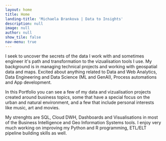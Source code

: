 ```yaml
---
layout: home
title: Home
landing-title: 'Michaela Brankova | Data to Insights'
description: null
image: null
author: null
show_tile: false
nav-menu: true
---
```


I seek to uncover the secrets of the data I work with and sometimes engineer 
it's path and transformation to the vizualisation tools I use. My background is in managing technical 
projects and working with geospatial data and maps. Excited about anything related to Data 
and Web Analytics, Data Engineering and Data Science (ML and GenAI), Process automations and App development.

In this Portfolio you can see a few of my data and vizualisation projects created around business 
topics, some that have a special focus on the urban and natural environment, and a few that 
include personal interests like music, art and movies.

My strenghts are SQL, Cloud DWH, Dashboards and Visualisations in most of the Business Intelligence
and Geo Information Systems tools. I enjoy very much working on improving my Python and R programming, 
ETL/ELT pipeline building skills as well. 

